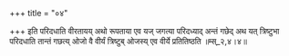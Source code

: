 +++
title = "०४"

+++
इति परिदधाति वीरतायय् अथो रूपताया एव यज् जगत्या परिदध्याद् अन्तं गछेद् अथ यत् त्रिष्टुभा परिदधाति तान्तं गछत्य् ओजो वै वीर्यं त्रिष्टुब् ओजस्य् एव वीर्ये प्रतितिष्ठति ॥म्स्_२,४।४॥  
    
